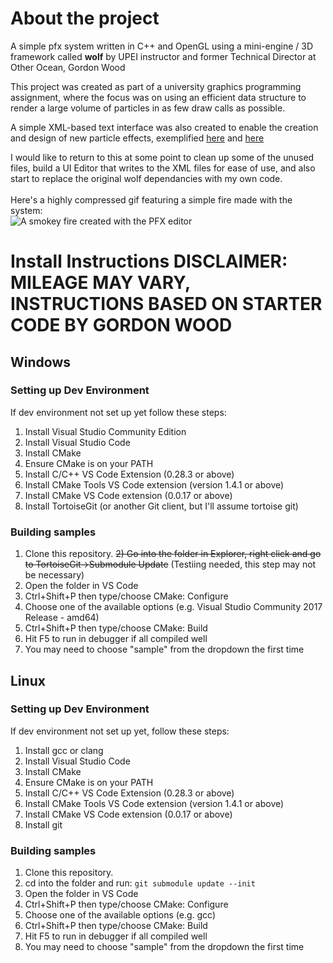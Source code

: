
# About the project
A simple pfx system written in C++ and OpenGL using a mini-engine / 3D framework called **wolf** by UPEI instructor and former Technical Director at Other Ocean, Gordon Wood

This project was created as part of a university graphics programming assignment, where the focus was on using an efficient data structure to render a large volume of particles in as few draw calls as possible.

A simple XML-based text interface was also created to enable the creation and design of new particle effects, exemplified [here](https://github.com/benman31/pfxSystem/blob/main/data/smokey-fire.effect)
and [here](https://github.com/benman31/pfxSystem/blob/main/data/smoke.emitter)

I would like to return to this at some point to clean up some of the unused files, build a UI Editor that writes to the XML files for ease of use, and also start to replace the original wolf dependancies with my own code.
<br/><br/>Here's a highly compressed gif featuring a simple fire made with the system:<br/>
![A smokey fire created with the PFX editor](https://raw.githubusercontent.com/benman31/pfxSystem/9a9fc06ea024efbd0915e3152f67ad6cb9aabb5e/01aabb2e-0c60-44d8-83a4-8699635af976.gif)


# Install Instructions DISCLAIMER: MILEAGE MAY VARY, INSTRUCTIONS BASED ON STARTER CODE BY GORDON WOOD 
## Windows
### Setting up Dev Environment
If dev environment not set up yet follow these steps:
1) Install Visual Studio Community Edition 
2) Install Visual Studio Code
3) Install CMake
4) Ensure CMake is on your PATH
5) Install C/C++ VS Code Extension (0.28.3 or above)
6) Install CMake Tools VS Code extension (version 1.4.1 or above)
7) Install CMake VS Code extension (0.0.17 or above)
8) Install TortoiseGit (or another Git client, but I'll assume tortoise git)
### Building samples
1) Clone this repository.
~~2) Go into the folder in Explorer, right click and go to TortoiseGit->Submodule Update~~ (Testiing needed, this step may not be necessary)
3) Open the folder in VS Code
4) Ctrl+Shift+P then type/choose CMake: Configure
5) Choose one of the available options (e.g. Visual Studio Community 2017 Release - amd64)
5) Ctrl+Shift+P then type/choose CMake: Build
6) Hit F5 to run in debugger if all compiled well
7) You may need to choose "sample" from the dropdown the first time
## Linux
### Setting up Dev Environment
If dev environment not set up yet, follow these steps:
1) Install gcc or clang
2) Install Visual Studio Code
3) Install CMake
4) Ensure CMake is on your PATH
5) Install C/C++ VS Code Extension (0.28.3 or above)
6) Install CMake Tools VS Code extension (version 1.4.1 or above)
7) Install CMake VS Code extension (0.0.17 or above)
8) Install git
### Building samples
1) Clone this repository.
2) cd into the folder and run:
```git submodule update --init```
3) Open the folder in VS Code
4) Ctrl+Shift+P then type/choose CMake: Configure
5) Choose one of the available options (e.g. gcc)
5) Ctrl+Shift+P then type/choose CMake: Build
6) Hit F5 to run in debugger if all compiled well
7) You may need to choose "sample" from the dropdown the first time
